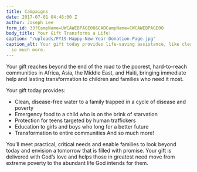 ```yaml
---
title: Campaigns
date: 2017-07-01 04:48:00 Z
author: Joseph Lee
form_id: 33?CampName=UWCAWEBPAGE00&CADCampName=CWCAWEBPAGE00
body_title: Your Gift Transforms a Life!
caption: "/uploads/FY19-Happy-New-Year-Donation-Page.jpg"
caption_alt: Your gift today provides life-saving assistance, like clean water and
  so much more.
---
```


Your gift reaches beyond the end of the road to the poorest, hard-to-reach communities in Africa, Asia, the Middle East, and Haiti, bringing immediate help and lasting transformation to children and families who need it most.

Your gift today provides:
- Clean, disease-free water to a family trapped in a cycle of disease and poverty
- Emergency food to a child who is on the brink of starvation 
- Protection for teens targeted by human traffickers
- Education to girls and boys who long for a better future
- Transformation to entire communities And so much more!

You’ll meet practical, critical needs and enable families to look beyond today and envision a tomorrow that is filled with promise. Your gift is delivered with God’s love and helps those in greatest need move from extreme poverty to the abundant life God intends for them.
